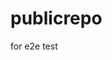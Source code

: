 # publicrepo
for e2e test
























































































































































































































































































































































































































































































































































































































































































































































































































































































































































































































































































































































































































































































































































































































































































































































































